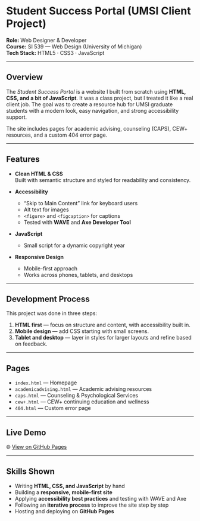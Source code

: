# Student Success Portal (UMSI Client Project)

**Role:** Web Designer & Developer  
**Course:** SI 539 — Web Design (University of Michigan)  
**Tech Stack:** HTML5 · CSS3 · JavaScript  

---

## Overview

The *Student Success Portal* is a website I built from scratch using **HTML, CSS, and a bit of JavaScript**. It was a class project, but I treated it like a real client job. The goal was to create a resource hub for UMSI graduate students with a modern look, easy navigation, and strong accessibility support.

The site includes pages for academic advising, counseling (CAPS), CEW+ resources, and a custom 404 error page.

---

## Features

- **Clean HTML & CSS**  
  Built with semantic structure and styled for readability and consistency.  

- **Accessibility**  
  - “Skip to Main Content” link for keyboard users  
  - Alt text for images  
  - `<figure>` and `<figcaption>` for captions  
  - Tested with **WAVE** and **Axe Developer Tool**  

- **JavaScript**  
  - Small script for a dynamic copyright year  

- **Responsive Design**  
  - Mobile-first approach  
  - Works across phones, tablets, and desktops  

---

## Development Process

This project was done in three steps:  

1. **HTML first** — focus on structure and content, with accessibility built in.  
2. **Mobile design** — add CSS starting with small screens.  
3. **Tablet and desktop** — layer in styles for larger layouts and refine based on feedback.  

---

## Pages

- `index.html` — Homepage  
- `academicadvising.html` — Academic advising resources  
- `caps.html` — Counseling & Psychological Services  
- `cew+.html` — CEW+ continuing education and wellness  
- `404.html` — Custom error page  

---

## Live Demo

🌐 [View on GitHub Pages](https://sphjlin.github.io/client_project_w25/)  

---

## Skills Shown

- Writing **HTML, CSS, and JavaScript** by hand  
- Building a **responsive, mobile-first site**  
- Applying **accessibility best practices** and testing with WAVE and Axe  
- Following an **iterative process** to improve the site step by step  
- Hosting and deploying on **GitHub Pages**  
